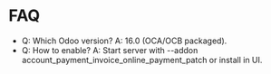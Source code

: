 # FAQ

- Q: Which Odoo version? A: 16.0 (OCA/OCB packaged).
- Q: How to enable? A: Start server with --addon account_payment_invoice_online_payment_patch or install in UI.
